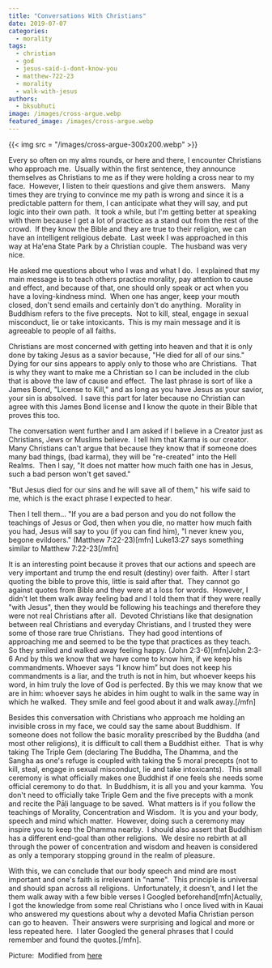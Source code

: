 ```yaml
---
title: "Conversations With Christians"
date: 2019-07-07
categories: 
  - morality
tags: 
  - christian
  - god
  - jesus-said-i-dont-know-you
  - matthew-722-23
  - morality
  - walk-with-jesus
authors: 
  - bksubhuti
image: /images/cross-argue.webp
featured_image: /images/cross-argue.webp
---
```


{{< img src = "/images/cross-argue-300x200.webp" >}}

Every so often on my alms rounds, or here and there, I encounter Christians who approach me.  Usually within the first sentence, they announce themselves as Christians to me as if they were holding a cross near to my face.  However, I listen to their questions and give them answers.   Many times they are trying to convince me my path is wrong and since it is a predictable pattern for them, I can anticipate what they will say, and put logic into their own path.  It took a while, but I'm getting better at speaking with them because I get a lot of practice as a stand out from the rest of the crowd.  If they know the Bible and they are true to their religion, we can have an intelligent religious debate.  Last week I was approached in this way at Ha'ena State Park by a Christian couple.  The husband was very nice.

He asked me questions about who I was and what I do.  I explained that my main message is to teach others practice morality, pay attention to cause and effect, and because of that, one should only speak or act when you have a loving-kindness mind.  When one has anger, keep your mouth closed, don't send emails and certainly don't do anything.  Morality in Buddhism refers to the five precepts.  Not to kill, steal, engage in sexual misconduct, lie or take intoxicants.  This is my main message and it is agreeable to people of all faiths.

Christians are most concerned with getting into heaven and that it is only done by taking Jesus as a savior because, "He died for all of our sins."  Dying for our sins appears to apply only to those who are Christians.  That is why they want to make me a Christian so I can be included in the club that is above the law of cause and effect.  The last phrase is sort of like a James Bond, "License to Kill," and as long as you have Jesus as your savior, your sin is absolved.  I save this part for later because no Christian can agree with this James Bond license and I know the quote in their Bible that proves this too.

The conversation went further and I am asked if I believe in a Creator just as Christians, Jews or Muslims believe.  I tell him that Karma is our creator.  Many Christians can't argue that because they know that if someone does many bad things, (bad karma), they will be "re-created" into the Hell Realms.  Then I say, "It does not matter how much faith one has in Jesus, such a bad person won't get saved."

"But Jesus died for our sins and he will save all of them," his wife said to me, which is the exact phrase I expected to hear.

Then I tell them... "If you are a bad person and you do not follow the teachings of Jesus or God, then when you die, no matter how much faith you had, Jesus will say to you (if you can find him), "I never knew you, begone evildoers." (Matthew 7:22-23)\[mfn\] Luke13:27 says something similar to Matthew 7:22-23\[/mfn\]

It is an interesting point because it proves that our actions and speech are very important and trump the end result (destiny) over faith.  After I start quoting the bible to prove this, little is said after that.  They cannot go against quotes from Bible and they were at a loss for words.  However, I didn't let them walk away feeling bad and I told them that if they were really "with Jesus", then they would be following his teachings and therefore they were not real Christians after all.  Devoted Christians like that designation between real Christians and everyday Christians, and I trusted they were some of those rare true Christians.  They had good intentions of approaching me and seemed to be the type that practices as they teach.  So they smiled and walked away feeling happy. (John 2:3-6)\[mfn\]John 2:3-6 And by this we know that we have come to know him, if we keep his commandments. Whoever says “I know him” but does not keep his commandments is a liar, and the truth is not in him, but whoever keeps his word, in him truly the love of God is perfected. By this we may know that we are in him: whoever says he abides in him ought to walk in the same way in which he walked.  They smile and feel good about it and walk away.\[/mfn\]

Besides this conversation with Christians who approach me holding an invisible cross in my face, we could say the same about Buddhism.  If someone does not follow the basic morality prescribed by the Buddha (and most other religions), it is difficult to call them a Buddhist either.  That is why taking The Triple Gem (declaring The Buddha, The Dhamma, and the Sangha as one's refuge is coupled with taking the 5 moral precepts (not to kill, steal, engage in sexual misconduct, lie and take intoxicants).  This small ceremony is what officially makes one Buddhist if one feels she needs some official ceremony to do that.  In Buddhism, it is all you and your kamma.  You don't need to officially take Triple Gem and the five precepts with a monk and recite the Pāḷi language to be saved.  What matters is if you follow the teachings of Morality, Concentration and Wisdom.  It is you and your body, speech and mind which matter.  However, doing such a ceremony may inspire you to keep the Dhamma nearby.  I should also assert that Buddhism has a different end-goal than other religions.  We desire no rebirth at all through the power of concentration and wisdom and heaven is considered as only a temporary stopping ground in the realm of pleasure.

With this, we can conclude that our body speech and mind are most important and one's faith is irrelevant in "name".  This principle is universal and should span across all religions.  Unfortunately, it doesn't, and I let the them walk away with a few bible verses I Googled beforehand\[mfn\]Actually, I got the knowledge from some real Christians who I once lived with in Kauai who answered my questions about why a devoted Mafia Christian person can go to heaven.  Their answers were surprising and logical and more or less repeated here.  I later Googled the general phrases that I could remember and found the quotes.\[/mfn\].

Picture:  Modified from [here](https://www.flickr.com/photos/59632563@N04/6346894242)
